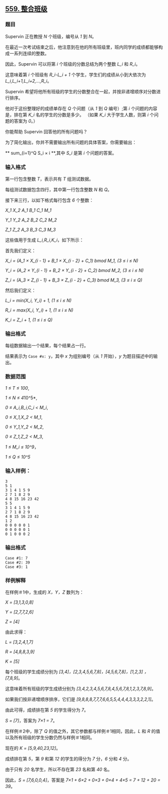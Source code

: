 ## [559. 整合班级](https://www.acwing.com/problem/content/561/)

### 题目

Supervin 正在教授 *N* 个班级，编号从 *1* 到 *N*。

在最近一次考试结束之后，他注意到在他的所有班级里，班内同学的成绩都能够构成一系列连续的整数。

因此，Supervin 可以将第 *i* 个班级的分数总结为两个整数 *L_i* 和 *R_i*。

这意味着第 *i* 个班级有 *R_i-L_i + 1* 个学生，学生们的成绩从小到大依次为 *L_i,L_i+1,L_i+2,…,R_i*。

Supervin 希望将他所有班级的学生的分数整合在一起，并按非递增顺序对分数进行排序。

他对于这份整理好的成绩单存在 *Q* 个问题（从 *1* 到 *Q* 编号）;第 *i* 个问题的内容是，排在第 *K_i* 名的学生的分数是多少。 （如果 *K_i* 大于学生人数，则第 *i* 个问题的答案为 *0*。）

你能帮助 Supervin 回答他的所有问题吗？

为了简化输出，你并不需要输出所有问题的具体答案，你需要输出：

** sum_{i=1}^Q S_i × i **,其中 *S_i* 是第 *i* 个问题的答案。

### 输入格式

第一行包含整数 *T*，表示共有 *T* 组测试数据。

每组测试数据包含四行，其中第一行包含整数 *N* 和 *Q*。

接下来三行，以如下格式每行包含 *6* 个整数：

*X_1 X_2 A_1 B_1 C_1 M_1*

*Y_1 Y_2 A_2 B_2 C_2 M_2*

*Z_1 Z_2 A_3 B_3 C_3 M_3*

这些值用于生成 *L_i,R_i,K_i*，如下所示：

首先我们定义：

*X_i = (A_1 × X_{i - 1} + B_1 × X_{i - 2} + C_1) bmod M_1, (3 ≤ i ≤ N)*

*Y_i = (A_2 × Y_{i - 1} + B_2 × Y_{i - 2} + C_2) bmod M_2, (3 ≤ i ≤ N)*

*Z_i = (A_3 × Z_{i - 1} + B_3 × Z_{i - 2} + C_3) bmod M_3, (3 ≤ i ≤ Q)*

然后我们定义：

*L_i = min(X_i, Y_i) + 1, (1 ≤ i ≤ N)*

*R_i = max(X_i, Y_i) + 1, (1 ≤ i ≤ N)*

*K_i = Z_i + 1, (1 ≤ i ≤ Q)*

### 输出格式

每组数据输出一个结果，每个结果占一行。

结果表示为 `Case #x: y`，其中 *x* 为组别编号（从 *1* 开始），*y* 为题目描述中的输出。

### 数据范围

*1 ≤ T ≤ 100*,

*1 ≤ N ≤ 4*10^5*,

*0 ≤ A_i,B_i,C_i < M_i*,

*0 ≤ X_1,X_2 < M_1*,

*0 ≤ Y_1,Y_2 < M_2*,

*0 ≤ Z_1,Z_2 < M_3*,

*1 ≤ M_i ≤ 10^9*，

*1 ≤ Q ≤ 10^5*

### 输入样例：

```
3
5 1
3 1 4 1 5 9
2 7 1 8 2 9
4 8 15 16 23 42
5 5
3 1 4 1 5 9
2 7 1 8 2 9
4 8 15 16 23 42
1 2
0 0 0 0 0 1
0 0 0 0 0 1
0 1 0 0 0 2
```

### 输出格式

```
Case #1: 7
Case #2: 39
Case #3: 1
```

### 样例解释

在样例＃1中，生成的 *X，Y，Z* 数列为：

*X = [3,1,3,0,8]*

*Y = [2,7,7,2,6]*

*Z = [4]*

由此求得：

*L = [3,2,4,1,7]*

*R = [4,8,8,3,9]*

*K = [5]*

每个班级的学生成绩分别为 *[3,4]，[2,3,4,5,6,7,8]，[4,5,6,7,8]，[1,2,3] ，[7,8,9]*。

这意味着所有班级的学生成绩分别为 *[3,4,2,3,4,5,6,7,8,4,5,6,7,8,1,2,3,7,8,9]*。

如果我们按非递增顺序排序，它们是 *[9,8,8,8,7,7,7,6,6,5,5,4,4,4,3,3,3,2,2,1]*。

由此可得，成绩排在第 *5* 的学生得分为 *7*。

*S = [7]*，答案为 *7×1 = 7*。

在样例＃2中，除了 *Q* 的值之外，其它参数都与样例＃1相同，因此，*L* 和 *R* 的值以及所有班级的学生分数仍然与样例＃1相同。

现在的 *K = [5,9,40,23,12]*。

成绩排在第 *5*，第 *9* 和第 *12* 的学生的得分为 *7* 分，*6* 分和 *4* 分。

由于只有 *20* 名学生，所以不存在第 *23* 名和第 *40* 名。

因此，*S = [7,6,0,0,4]*，答案是 *7×1 + 6×2 + 0×3 + 0×4 + 4×5 = 7 + 12 + 20 = 39*。
